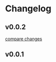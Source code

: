 # Changelog


## v0.0.2

[compare changes](https://github.com/ChibaLLC/armon/compare/v0.0.1...v0.0.2)

## v0.0.1

